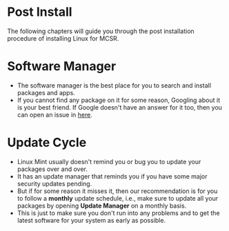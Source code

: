 # Post Install

The following chapters will guide you through the post installation procedure of installing Linux for MCSR.

# Software Manager

- The software manager is the best place for you to search and install packages and apps.
- If you cannot find any package on it for some reason, Googling about it is your best friend. If Google doesn't have an answer for it too, then you can open an issue in [here](https://github.com/sathya-pramodh/linux-mcsr/issues/).

# Update Cycle

- Linux Mint usually doesn't remind you or bug you to update your packages over and over.
- It has an update manager that reminds you if you have some major security updates pending.
- But if for some reason it misses it, then our recommendation is for you to follow a **monthly** update schedule, i.e., make sure to update all your packages by opening **Update Manager** on a monthly basis.
- This is just to make sure you don't run into any problems and to get the latest software for your system as early as possible.
